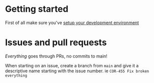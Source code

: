 # Getting started

First of all make sure you've [setup your development environment](./README.MD#getting-started)

# Issues and pull requests

_Everything_ goes through PRs, no commits to main!

When starting on an issue, create a branch from `main` and give it a descriptive name starting with the issue number. ie `COR-455 Fix broken everything`
